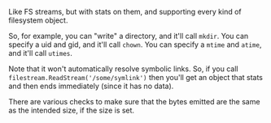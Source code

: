 Like FS streams, but with stats on them, and supporting every kind of
filesystem object.

So, for example, you can "write" a directory, and it'll call `mkdir`.  You
can specify a uid and gid, and it'll call `chown`.  You can specify a
`mtime` and `atime`, and it'll call `utimes`.

Note that it won't automatically resolve symbolic links.  So, if you
call `filestream.ReadStream('/some/symlink')` then you'll get an object
that stats and then ends immediately (since it has no data).

There are various checks to make sure that the bytes emitted are the
same as the intended size, if the size is set.
